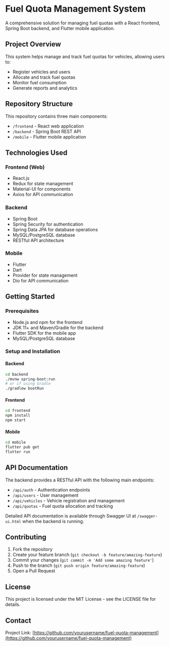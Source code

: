 # Fuel Quota Management System

A comprehensive solution for managing fuel quotas with a React frontend, Spring Boot backend, and Flutter mobile application.

## Project Overview

This system helps manage and track fuel quotas for vehicles, allowing users to:
- Register vehicles and users
- Allocate and track fuel quotas
- Monitor fuel consumption
- Generate reports and analytics

## Repository Structure

This repository contains three main components:

- `/frontend` - React web application
- `/backend` - Spring Boot REST API
- `/mobile` - Flutter mobile application

## Technologies Used

### Frontend (Web)
- React.js
- Redux for state management
- Material-UI for components
- Axios for API communication

### Backend
- Spring Boot
- Spring Security for authentication
- Spring Data JPA for database operations
- MySQL/PostgreSQL database
- RESTful API architecture

### Mobile
- Flutter
- Dart
- Provider for state management
- Dio for API communication

## Getting Started

### Prerequisites
- Node.js and npm for the frontend
- JDK 11+ and Maven/Gradle for the backend
- Flutter SDK for the mobile app
- MySQL/PostgreSQL database

### Setup and Installation

#### Backend
```bash
cd backend
./mvnw spring-boot:run
# or if using Gradle
./gradlew bootRun
```

#### Frontend
```bash
cd frontend
npm install
npm start
```

#### Mobile
```bash
cd mobile
flutter pub get
flutter run
```

## API Documentation

The backend provides a RESTful API with the following main endpoints:

- `/api/auth` - Authentication endpoints
- `/api/users` - User management
- `/api/vehicles` - Vehicle registration and management
- `/api/quotas` - Fuel quota allocation and tracking

Detailed API documentation is available through Swagger UI at `/swagger-ui.html` when the backend is running.

## Contributing

1. Fork the repository
2. Create your feature branch (`git checkout -b feature/amazing-feature`)
3. Commit your changes (`git commit -m 'Add some amazing feature'`)
4. Push to the branch (`git push origin feature/amazing-feature`)
5. Open a Pull Request

## License

This project is licensed under the MIT License - see the LICENSE file for details.

## Contact

Project Link: [https://github.com/yourusername/fuel-quota-management](https://github.com/yourusername/fuel-quota-management) 